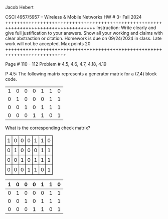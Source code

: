 Jacob Hebert

CSCI 4957/5957 – Wireless & Mobile Networks
HW # 3- Fall 2024
+++++++++++++++++++++++++++++++++++++++++++++++++++++++++++++++++++++++++++++++++++++
Instruction: Write clearly and give full justification to your answers. Show all your working and claims with clear abstraction or citation. Homework is due on 09/24/2024 in class. Late work will not be accepted.  Max points 20
+++++++++++++++++++++++++++++++++++++++++++++++++++++++++++++++++++++++++++

Page # 110 - 112
Problem # 4.5, 4.6, 4.7, 4.18, 4.19


P 4.5: The following matrix represents a generator matrix for a (7,4) block code.
<table>
  <tr>
    <td>1</td> <td>0</td> <td>0</td> <td>0</td> <td>1</td> <td>1</td> <td>0</td>
  </tr>
  <tr>
    <td>0</td> <td>1</td> <td>0</td> <td>0</td> <td>0</td> <td>1</td> <td>1</td>
  </tr>
  <tr>
    <td>0</td> <td>0</td> <td>1</td> <td>0</td> <td>1</td> <td>1</td> <td>1</td>
  </tr>
  <tr>
    <td>0</td> <td>0</td> <td>0</td> <td>1</td> <td>1</td> <td>0</td> <td>1</td>
  </tr>
</table>

What is the corresponding check matrix?


<table style="border-collapse: collapse;">
  <tr>
    <td style="border: 1px solid black; padding: 5px;">1</td> <td style="border: 1px solid black; padding: 5px;">0</td> <td style="border: 1px solid black; padding: 5px;">0</td> <td style="border: 1px solid black; padding: 5px;">0</td> <td style="border: 1px solid black; padding: 5px;">1</td> <td style="border: 1px solid black; padding: 5px;">1</td> <td style="border: 1px solid black; padding: 5px;">0</td>
  </tr>
  <tr>
    <td style="border: 1px solid black; padding: 5px;">0</td> <td style="border: 1px solid black; padding: 5px;">1</td> <td style="border: 1px solid black; padding: 5px;">0</td> <td style="border: 1px solid black; padding: 5px;">0</td> <td style="border: 1px solid black; padding: 5px;">0</td> <td style="border: 1px solid black; padding: 5px;">1</td> <td style="border: 1px solid black; padding: 5px;">1</td>
  </tr>
  <tr>
    <td style="border: 1px solid black; padding: 5px;">0</td> <td style="border: 1px solid black; padding: 5px;">0</td> <td style="border: 1px solid black; padding: 5px;">1</td> <td style="border: 1px solid black; padding: 5px;">0</td> <td style="border: 1px solid black; padding: 5px;">1</td> <td style="border: 1px solid black; padding: 5px;">1</td> <td style="border: 1px solid black; padding: 5px;">1</td>
  </tr>
  <tr>
    <td style="border: 1px solid black; padding: 5px;">0</td> <td style="border: 1px solid black; padding: 5px;">0</td> <td style="border: 1px solid black; padding: 5px;">0</td> <td style="border: 1px solid black; padding: 5px;">1</td> <td style="border: 1px solid black; padding: 5px;">1</td> <td style="border: 1px solid black; padding: 5px;">0</td> <td style="border: 1px solid black; padding: 5px;">1</td>
  </tr>
</table>

| 1 | 0 | 0 | 0 | 1 | 1 | 0 |
|---|---|---|---|---|---|---|
| 0 | 1 | 0 | 0 | 0 | 1 | 1 |
| 0 | 0 | 1 | 0 | 1 | 1 | 1 |
| 0 | 0 | 0 | 1 | 1 | 0 | 1 |
